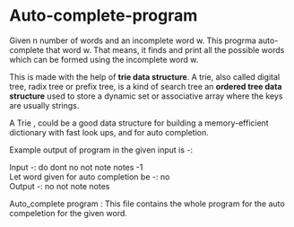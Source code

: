 # Auto-complete-program

Given n number of words and an incomplete word w. This progrma auto-complete that word w.
That means, it finds and print all the possible words which can be formed using the incomplete word w.  

This is made with the help of **trie data structure**. A trie, also called digital tree, radix tree or prefix tree, is a kind of search 
tree an **ordered tree data structure** used to store a dynamic set or associative array where the keys are usually strings.  

A Trie , could be a good data structure for building a memory-efficient dictionary with fast look ups, and for auto completion.

Example output of program in the given input is -:  

Input -: do dont no not note notes -1  
Let word given for auto completion be -: no  
Output -: no not note notes 

Auto_complete program : This file contains the whole program for the auto compeletion for the given word.
